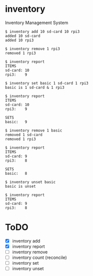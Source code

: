 # inventory
Inventory Management System

```
$ inventory add 10 sd-card 10 rpi3
added 10 sd-card
added 10 rpi3

$ inventory remove 1 rpi3
removed 1 rpi3

$ inventory report
ITEMS
sd-card: 10
rpi3:    9

$ inventory set basic 1 sd-card 1 rpi3
basic is 1 sd-card & 1 rpi3

$ inventory report
ITEMS
sd-card: 10
rpi3:    9

SETS
basic:   9

$ inventory remove 1 basic
removed 1 sd-card
removed 1 rpi3

$ inventory report
ITEMS
sd-card: 9
rpi3:    8

SETS
basic:   8

$ inventory unset basic
basic is unset

$ inventory report
ITEMS
sd-card: 9
rpi3:    8
```

# ToDO

- [x] inventory add
- [x] inventory report
- [ ] inventory remove
- [ ] inventory count (reconcile)
- [ ] inventory set
- [ ] inventory unset